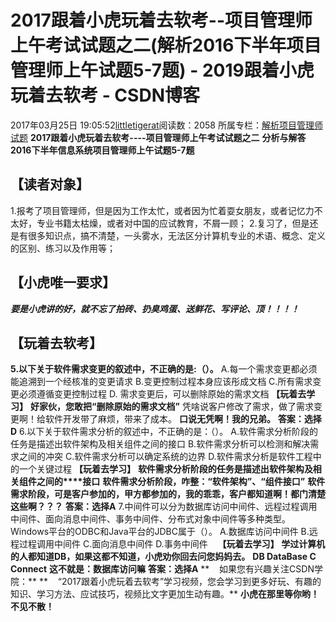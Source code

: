 # 2017跟着小虎玩着去软考--项目管理师上午考试试题之二(解析2016下半年项目管理师上午试题5-7题) - 2019跟着小虎玩着去软考 - CSDN博客
2017年03月25日 19:05:52[littletigerat](https://me.csdn.net/littletigerat)阅读数：2058
所属专栏：[解析项目管理师试题](https://blog.csdn.net/column/details/15005.html)
**2017跟着小虎玩着去软考----项目管理师上午考试试题之二**
**分析与解答2016下半年信息系统项目管理师上午试题5-7题**
## 【读者对象】
1.报考了项目管理师，但是因为工作太忙，或者因为忙着耍女朋友，或者记忆力不太好，专业书籍太枯燥，或者对中国的应试教育，不屑一顾；
2.复习了，但是还是有很多知识点，搞不清楚，一头雾水，无法区分计算机专业的术语、概念、定义的区别、练习以及作用等；
## 【小虎唯一要求】
***要是小虎讲的好，就不忘了拍砖、扔臭鸡蛋、送鲜花、写评论、顶！！！！***
## 【玩着去软考】
**5.****以下关于软件需求变更的叙述中，不正确的是****:（）。**
A.每一个需求变更都必须能追溯到一个经核准的变更请求
B.变更控制过程本身应该彤成文档
C.所有需求变更必须遵循变更控制过程
D. 需求变更后，可以删除原始的需求文档
**【玩着去学习】**
**好家伙，您敢把“删除原始的需求文档”**
凭啥说客户修改了需求，做了需求变更啊！给软件开发带了麻烦，带来了成本。
**口说无凭啊！我的兄弟。**
**答案：选择D**
6.以下关于软件需求分析的叙述中，不正确的是：（）。
A.软件需求分析阶段的任务是描述出软件架构及相关组件之间的接口
B.软件需求分析可以检测和解决需求之间的冲突
C.软件需求分析可以确定系统的边界
D.软件需求分析是软件工程中的一个关键过程
**【玩着去学习】**
**软件需求分析阶段的任务是描述出****软件架构****及相关组件之间的****接口**
**软件需求分析阶段，咋整：“软件架构”、“组件接口”**
**软件需求阶段，可是客户参加的，甲方都参加的，我的乖乖，客户都知道啊！都门清楚这些啊？？？**
**答案：选择A**
7.中间件可以分为数据库访问中间件、远程过程调用中间件、面向消息中间件、事务中间件、分布式对象中间件等多种类型。Windows平台的ODBC和Java平台的JDBC属于（）。
A.数据库访问中间件
B.远程过程调用中间件
C.面向消息中间件
D.事务中间件   
**【玩着去学习】**
**学过计算机的人都知道DB，如果这都不知道，小虎劝你回去问您妈妈去。**
**DB DataBase C Connect**
**这不就是：数据库访问嘛**
**答案：选择A**
**    如果您有兴趣关注CSDN学院：**
**    “2017跟着小虎玩着去软考”学习视频，您会学习到更多好玩、有趣的知识、学习方法、应试技巧，视频比文字更加生动有趣。**
**小虎在那里等你哟！不见不散！**

